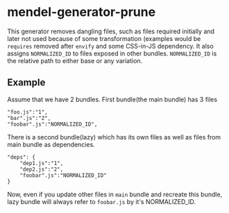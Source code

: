 # mendel-generator-prune

This generator removes dangling files, such as files required initially and later not used because of some transformation (examples would be `requires` removed after `envify` and some CSS-in-JS dependency. It also assigns `NORMALIZED_ID` to files exposed in other bundles. `NORMALIZED_ID` is the relative path to either base or any variation.

## Example
Assume that we have 2 bundles. First bundle(the main bundle) has 3 files

```
"foo.js":"1",
"bar".js":"2",
"foobar".js":"NORMALIZED_ID",
```

There is a second bundle(lazy) which has its own files as well as files from main bundle as dependencies.

```
"deps": {
    "dep1.js":"1",
    "dep2.js":"2",
    "foobar".js":"NORMALIZED_ID"
}
```

Now, even if you update other files in `main` bundle and recreate this bundle, lazy bundle will always refer to `foobar.js` by it's NORMALIZED_ID.
